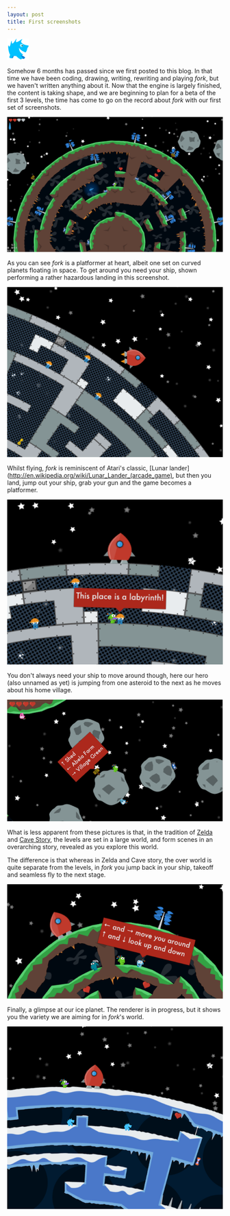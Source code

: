 ```yaml
---
layout: post
title: First screenshots
---
```


<img class="teaser" src="/images/teasers/teaser-2.png" />

Somehow 6 months has passed since we first posted to this blog.  In that time we have been coding, drawing, writing, rewriting and playing *fork*, but we haven't written anything about it.  Now that the engine is largely finished, the content is taking shape, and we are beginning to plan for a beta of the first 3 levels, the time has come to go on the record about *fork* with our first set of screenshots.   

![shooting at spiders](/images/1-shooting.png)

As you can see *fork* is a platformer at heart, albeit one set on curved planets floating in space.  To get around you need your ship, shown performing a rather hazardous landing in this screenshot.

![landing in progress](/images/1-landing.png)

Whilst flying, *fork* is reminiscent of Atari's classic, [Lunar lander](http://en.wikipedia.org/wiki/Lunar_Lander_(arcade_game), but then you land, jump out your ship, grab your gun and the game becomes a platformer.

![landed](/images/1-landed.png)

You don't always need your ship to move around though, here our hero (also unnamed as yet) is jumping from one asteroid to the next as he moves about his home village.

![asteroids](/images/1-asteroids.png)

What is less apparent from these pictures is that, in the tradition of [Zelda](http://en.wikipedia.org/wiki/Link%27s_Awakening) and [Cave Story](http://en.wikipedia.org/wiki/Cave_story), the levels are set in a large world, and form scenes in an overarching story, revealed as you explore this world.

The difference is that whereas in Zelda and Cave story, the over world is quite separate from the levels, in *fork* you jump back in your ship, takeoff and seamless fly to the next stage.

![your little brother](/images/1-chat.png)

Finally, a glimpse at our ice planet.  The renderer is in progress, but it shows you the variety we are aiming for in *fork*'s world.

![ice planet](/images/1-ice.png)
